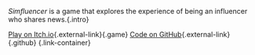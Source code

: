 *Simfluencer* is a game that explores the experience of being an influencer who shares news.{.intro}

[Play on Itch.io](https://cvbattum.itch.io/simfluencer){.external-link}{.game} [Code on GitHub](https://github.com/Creator13/Simfluencer){.external-link}{.github} {.link-container}